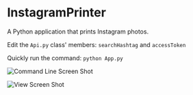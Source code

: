 InstagramPrinter
================

A Python application that prints Instagram photos.

Edit the <code>Api.py</code> class' members: <code>searchHashtag</code> and <code>accessToken</code>

Quickly run the command: <code>python App.py</code>

![Command Line Screen Shot](https://raw.github.com/saidozcan/InstagramPrinter/master/screenshots/terminal.png)

![View Screen Shot](https://raw.github.com/saidozcan/InstagramPrinter/master/screenshots/view.png)
